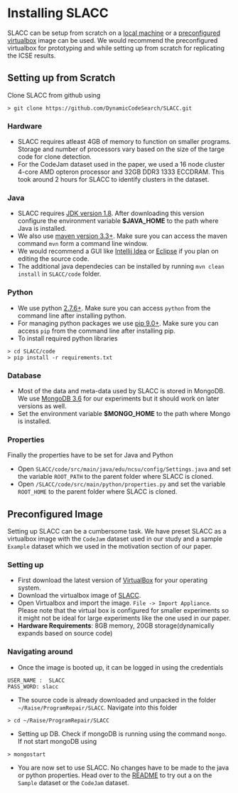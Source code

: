 # Installing SLACC
SLACC can be setup from scratch on a [local machine](#setting-up-from-scratch) or a [preconfigured virtualbox](#preconfigured-image) image can be used. We would recommend the preconfigured virtualbox for prototyping and while setting up from scratch for replicating the ICSE results.

## Setting up from Scratch
Clone SLACC from github using 
```
> git clone https://github.com/DynamicCodeSearch/SLACC.git
```

### Hardware
* SLACC requires atleast 4GB of memory to function on smaller programs. Storage and number of processors vary based on the size of the targe code for clone detection.
* For the CodeJam dataset used in the paper, we used a 16 node cluster 4-core AMD opteron processor and 32GB DDR3 1333 ECCDRAM. This took around 2 hours for SLACC to identify clusters in the dataset.

### Java
* SLACC requires [JDK version 1.8](https://www.oracle.com/technetwork/java/javase/downloads/jdk8-downloads-2133151.html). After downloading this version configure the environment variable **$JAVA_HOME** to the path where Java is installed.
* We also use [maven version 3.3+](https://maven.apache.org/download.cgi). Make sure you can access the maven command `mvn` form a command line window.
* We would recommend a GUI like [Intellij Idea](https://www.jetbrains.com/idea/) or [Eclipse](https://www.eclipse.org/downloads/) if you plan on editing the source code.
* The additional java dependecies can be installed by running `mvn clean install` in `SLACC/code` folder.

### Python
* We use python [2.7.6+](https://www.python.org/downloads/release/python-2716/). Make sure you can access `python` from the command line after installing python.
* For managing python packages we use [pip 9.0+](https://pip.pypa.io/en/stable/installing/). Make sure you can access `pip` from the command line after installing pip.
* To install required python libraries 
```
> cd SLACC/code
> pip install -r requirements.txt
```

### Database
* Most of the data and meta-data used by SLACC is stored in MongoDB. We use [MongoDB 3.6](https://docs.mongodb.com/manual/installation/) for our experiments but it should work on later versions as well.
* Set the environment variable **$MONGO_HOME** to the path where Mongo is installed.

### Properties
Finally the properties have to be set for Java and Python
* Open `SLACC/code/src/main/java/edu/ncsu/config/Settings.java` and set the variable `ROOT_PATH` to the parent folder where SLACC is cloned.
* Open `/SLACC/code/src/main/python/properties.py` and set the variable `ROOT_HOME` to the parent folder where SLACC is cloned.

## Preconfigured Image
Setting up SLACC can be a cumbersome task. We have preset SLACC as a virtualbox image with the `CodeJam` dataset used in our study and a sample `Example` dataset which we used in the motivation section of our paper.

### Setting up
* First download the latest version of [VirtualBox](https://www.virtualbox.org/wiki/Downloads) for your operating system.
* Download the virtualbox image of [SLACC](https://drive.google.com/drive/u/3/folders/1UqWRvwiSy9ILwFMEDC6_bimzP2mg9m_T).
* Open Virtualbox and import the image. `File -> Import Appliance`. Please note that the virtual box is configured for smaller experiments so it might not be ideal for large experiments like the one used in our paper.
* **Hardware Requirements**: 8GB memory, 20GB storage(dynamically expands based on source code)

### Navigating around
* Once the image is booted up, it can be logged in using the credentials
```
USER_NAME :  SLACC
PASS_WORD: slacc
```
* The source code is already downloaded and unpacked in the folder `~/Raise/ProgramRepair/SLACC`. Navigate into this folder
```
> cd ~/Raise/ProgramRepair/SLACC
```
* Setting up DB. Check if mongoDB is running using the command `mongo`. If not start mongoDB using
```
> mongostart
```
* You are now set to use SLACC. No changes have to be made to the java or python properties. Head over to the [README](https://github.com/DynamicCodeSearch/SLACC/blob/ICSE20/README.md) to try out a on the `Sample` dataset or the `CodeJam` dataset.
